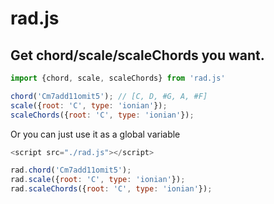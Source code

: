 # rad.js

## Get chord/scale/scaleChords you want.

```js
import {chord, scale, scaleChords} from 'rad.js'

chord('Cm7add11omit5'); // [C, D, #G, A, #F]
scale({root: 'C', type: 'ionian'});
scaleChords({root: 'C', type: 'ionian'});
```

Or you can just use it as a global variable
```js
<script src="./rad.js"></script>

rad.chord('Cm7add11omit5');
rad.scale({root: 'C', type: 'ionian'});
rad.scaleChords({root: 'C', type: 'ionian'});
```


